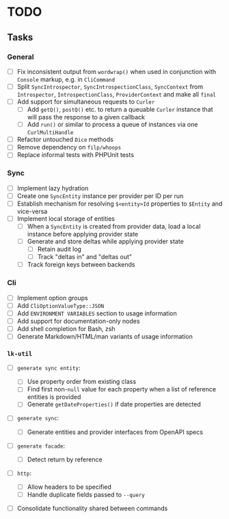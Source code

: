 # TODO

## Tasks

### General
- [ ] Fix inconsistent output from `wordwrap()` when used in conjunction with `Console` markup, e.g. in `CliCommand`
- [ ] Split `SyncIntrospector`, `SyncIntrospectionClass`, `SyncContext` from `Introspector`, `IntrospectionClass`,
  `ProviderContext` and make all `final`
- [ ] Add support for simultaneous requests to `Curler`
  - [ ] Add `getQ()`, `postQ()` etc. to return a queuable `Curler` instance that will pass the response to a given
    callback
  - [ ] Add `run()` or similar to process a queue of instances via one `CurlMultiHandle`
- [ ] Refactor untouched `Dice` methods
- [ ] Remove dependency on `filp/whoops`
- [ ] Replace informal tests with PHPUnit tests

### Sync
- [ ] Implement lazy hydration
- [ ] Create one `SyncEntity` instance per provider per ID per run
- [ ] Establish mechanism for resolving `$<entity>Id` properties to `$Entity` and vice-versa
- [ ] Implement local storage of entities
  - [ ] When a `SyncEntity` is created from provider data, load a local instance before applying provider state
  - [ ] Generate and store deltas while applying provider state
    - [ ] Retain audit log
    - [ ] Track "deltas in" and "deltas out"
  - [ ] Track foreign keys between backends

### Cli
- [ ] Implement option groups
- [ ] Add `CliOptionValueType::JSON`
- [ ] Add `ENVIRONMENT VARIABLES` section to usage information
- [ ] Add support for documentation-only nodes
- [ ] Add shell completion for Bash, zsh
- [ ] Generate Markdown/HTML/man variants of usage information

### `lk-util`
- [ ] `generate sync entity`:
  - [ ] Use property order from existing class
  - [ ] Find first non-`null` value for each property when a list of reference entities is provided
  - [ ] Generate `getDateProperties()` if date properties are detected
- [ ] `generate sync`:
  - [ ] Generate entities and provider interfaces from OpenAPI specs
- [ ] `generate facade`:
  - [ ] Detect return by reference
- [ ] `http`:
  - [ ] Allow headers to be specified
  - [ ] Handle duplicate fields passed to `--query`
- [ ] Consolidate functionality shared between commands

